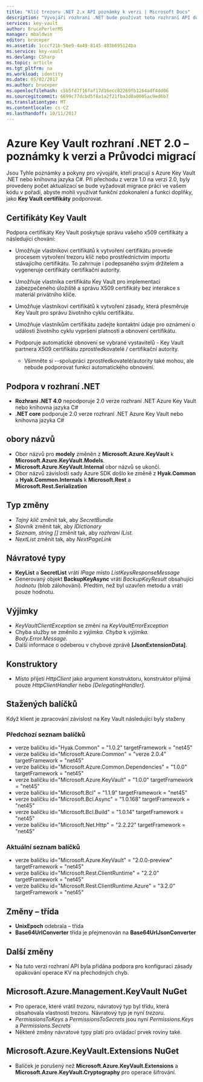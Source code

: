 ```yaml
---
title: "Klíč trezoru .NET 2.x API poznámky k verzi | Microsoft Docs"
description: "Vývojáři rozhraní .NET bude používat toto rozhraní API do kódu pro Azure Key Vault"
services: key-vault
author: BrucePerlerMS
manager: mbaldwin
editor: bruceper
ms.assetid: 1cccf21b-5be9-4a49-8145-483b695124ba
ms.service: key-vault
ms.devlang: CSharp
ms.topic: article
ms.tgt_pltfrm: na
ms.workload: identity
ms.date: 05/02/2017
ms.author: bruceper
ms.openlocfilehash: c5b5fd7f16faf17d16ecc82269fb1264adf4dd06
ms.sourcegitcommit: 6699c77dcbd5f8a1a2f21fba3d0a0005ac9ed6b7
ms.translationtype: MT
ms.contentlocale: cs-CZ
ms.lasthandoff: 10/11/2017
---
```

# <a name="azure-key-vault-net-20---release-notes-and-migration-guide"></a>Azure Key Vault rozhraní .NET 2.0 – poznámky k verzi a Průvodci migrací
Jsou Tyhle poznámky a pokyny pro vývojáře, kteří pracují s Azure Key Vault .NET nebo knihovna jazyka C#. Při přechodu z verze 1.0 na verzi 2.0, byly provedeny počet aktualizací se bude vyžadovat migrace práci ve vašem kódu v pořadí, abyste mohli využívat funkční zdokonalení a funkci doplňky, jako **Key Vault certifikáty** podporovat.

## <a name="key-vault-certificates"></a>Certifikáty Key Vault

Podpora certifikáty Key Vault poskytuje správu vašeho x509 certifikáty a následující chování:  

* Umožňuje vlastníkovi certifikátů k vytvoření certifikátu provede procesem vytvoření trezoru klíč nebo prostřednictvím importu stávajícího certifikátu. To zahrnuje i podepsaného svým držitelem a vygeneruje certifikáty certifikační autority.
* Umožňuje vlastníka certifikátu Key Vault pro implementaci zabezpečeného úložiště a správu X509 certifikáty bez interakce s materiál privátního klíče.  
* Umožňuje vlastníkovi certifikátů k vytvoření zásady, která přesměruje Key Vault pro správu životního cyklu certifikátu.  
* Umožňuje vlastníkům certifikátu zadejte kontaktní údaje pro oznámení o události životního cyklu vypršení platnosti a obnovení certifikátu.  
* Podporuje automatické obnovení se vybrané vystavitelů - Key Vault partnera X509 certifikátu zprostředkovatelé / certifikační autority.
  
  * Všimněte si --spolupráci zprostředkovatelé/autority také mohou, ale nebude podporovat funkci automatického obnovení.

## <a name="net-support"></a>Podpora v rozhraní .NET

* **Rozhraní .NET 4.0** nepodporuje 2.0 verze rozhraní .NET Azure Key Vault nebo knihovna jazyka C#
* **.NET core** podporuje 2.0 verze rozhraní .NET Azure Key Vault nebo knihovna jazyka C#

## <a name="namespaces"></a>obory názvů

* Obor názvů pro **modely** změněn z **Microsoft.Azure.KeyVault** k **Microsoft.Azure.KeyVault.Models**.
* **Microsoft.Azure.KeyVault.Internal** obor názvů se ukončí.
* Obor názvů závislosti sady Azure SDK došlo ke změně z **Hyak.Common** a **Hyak.Common.Internals** k **Microsoft.Rest** a **Microsoft.Rest.Serialization**

## <a name="type-changes"></a>Typ změny

* *Tajný klíč* změnit tak, aby *SecretBundle*
* *Slovník* změnit tak, aby *IDictionary*
* *Seznam<T>, string []* změnit tak, aby *rozhraní IList.<T>*
* *NextList* změnit tak, aby *NextPageLink*

## <a name="return-types"></a>Návratové typy

* **KeyList** a **SecretList** vrátí *IPage<T>*  místo *ListKeysResponseMessage*
* Generovaný objekt **BackupKeyAsync** vrátí *BackupKeyResult* obsahující *hodnotu* (blob zálohování). Předtím, než byl uzavřen metodu a vrátí pouze hodnotu.

## <a name="exceptions"></a>Výjimky

* *KeyVaultClientException* se změní na *KeyVaultErrorException*
* Chyba služby se změnilo z *výjimka. Chyba* k *výjimka. Body.Error.Message*.
* Další informace o odeberou v chybové zprávě **[JsonExtensionData]**.

## <a name="constructors"></a>Konstruktory

* Místo přijetí *HttpClient* jako argument konstruktoru, konstruktor přijímá pouze *HttpClientHandler* nebo *[DelegatingHandler]*.

## <a name="downloaded-packages"></a>Stažených balíčků

Když klient je zpracování závislost na Key Vault následující byly staženy

### <a name="previous-package-list"></a>Předchozí seznam balíčků

* verze balíčku id="Hyak.Common" = "1.0.2" targetFramework = "net45"
* verze balíčku id="Microsoft.Azure.Common" = "verze 2.0.4" targetFramework = "net45"
* verze balíčku id="Microsoft.Azure.Common.Dependencies" = "1.0.0" targetFramework = "net45"
* verze balíčku id="Microsoft.Azure.KeyVault" = "1.0.0" targetFramework = "net45"
* verze balíčku id="Microsoft.Bcl" = "1.1.9" targetFramework = "net45"
* verze balíčku id="Microsoft.Bcl.Async" = "1.0.168" targetFramework = "net45"
* verze balíčku id="Microsoft.Bcl.Build" = "1.0.14" targetFramework = "net45"
* verze balíčku id="Microsoft.Net.Http" = "2.2.22" targetFramework = "net45"

### <a name="current-package-list"></a>Aktuální seznam balíčků

* verze balíčku id="Microsoft.Azure.KeyVault" = "2.0.0-preview" targetFramework = "net45"
* verze balíčku id="Microsoft.Rest.ClientRuntime" = "2.2.0" targetFramework = "net45"
* verze balíčku id="Microsoft.Rest.ClientRuntime.Azure" = "3.2.0" targetFramework = "net45"

## <a name="class-changes"></a>Změny – třída

* **UnixEpoch** odebrala – třída
* **Base64UrlConverter** třída je přejmenován na **Base64UrlJsonConverter**

## <a name="other-changes"></a>Další změny

* Na tuto verzi rozhraní API byla přidána podpora pro konfiguraci zásady opakování operace KV na přechodných chyb.

## <a name="microsoftazuremanagementkeyvault-nuget"></a>Microsoft.Azure.Management.KeyVault NuGet

* Pro operace, které vrátil *trezoru*, návratový typ byl třídu, která obsahovala vlastnosti trezoru. Návratový typ je nyní *trezoru*.
* *PermissionsToKeys* a *PermissionsToSecrets* jsou nyní *Permissions.Keys* a *Permissions.Secrets*
* Některé změny návratové typy platí pro ovládací prvek roviny také.

## <a name="microsoftazurekeyvaultextensions-nuget"></a>Microsoft.Azure.KeyVault.Extensions NuGet

* Balíček je porušený než **Microsoft.Azure.KeyVault.Extensions** a **Microsoft.Azure.KeyVault.Cryptography** pro operace šifrování.

